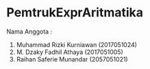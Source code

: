 # PemtrukExprAritmatika

Nama Anggota :
1. Muhammad Rizki Kurniawan (2017051024)
2. M. Dzaky Fadhil Athaya (2017051005)
3. Raihan Saferie Munandar (2057051021)
